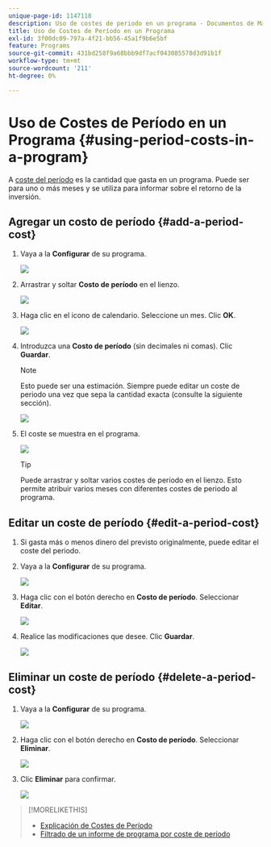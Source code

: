 ```yaml
---
unique-page-id: 1147118
description: Uso de costes de periodo en un programa - Documentos de Marketo - Documentación del producto
title: Uso de Costes de Período en un Programa
exl-id: 3f00dc09-797a-4f21-bb56-45a1f9b6e5bf
feature: Programs
source-git-commit: 431bd258f9a68bbb9df7acf043085578d3d91b1f
workflow-type: tm+mt
source-wordcount: '211'
ht-degree: 0%

---
```


# Uso de Costes de Período en un Programa {#using-period-costs-in-a-program}

A [coste del período](/help/marketo/product-docs/core-marketo-concepts/programs/working-with-programs/understanding-period-costs.md) es la cantidad que gasta en un programa. Puede ser para uno o más meses y se utiliza para informar sobre el retorno de la inversión.

## Agregar un costo de período  {#add-a-period-cost}

1. Vaya a la **Configurar** de su programa.

   ![](assets/image2014-9-18-12-3a9-3a46.png)

1. Arrastrar y soltar **Costo de período** en el lienzo.

   ![](assets/image2014-9-18-12-3a9-3a57.png)

1. Haga clic en el icono de calendario. Seleccione un mes. Clic **OK**.

   ![](assets/image2014-9-18-12-3a10-3a13.png)

1. Introduzca una **Costo de período** (sin decimales ni comas). Clic **Guardar**.

   >[!NOTE]
   >
   >Esto puede ser una estimación. Siempre puede editar un coste de periodo una vez que sepa la cantidad exacta (consulte la siguiente sección).

   ![](assets/image2016-4-1-8-3a54-3a30.png)

1. El coste se muestra en el programa.

   ![](assets/image2016-4-1-8-3a56-3a49.png)

   >[!TIP]
   >
   >Puede arrastrar y soltar varios costes de período en el lienzo. Esto permite atribuir varios meses con diferentes costes de periodo al programa.

## Editar un coste de período {#edit-a-period-cost}

1. Si gasta más o menos dinero del previsto originalmente, puede editar el coste del periodo.

1. Vaya a la **Configurar** de su programa.

   ![](assets/image2014-9-18-14-3a3-3a6.png)

1. Haga clic con el botón derecho en **Costo de período**. Seleccionar **Editar**.

   ![](assets/image2014-9-18-14-3a3-3a23.png)

1. Realice las modificaciones que desee. Clic **Guardar**.

   ![](assets/image2014-9-18-14-3a3-3a41.png)

## Eliminar un coste de período {#delete-a-period-cost}

1. Vaya a la **Configurar** de su programa.

   ![](assets/image2014-9-18-14-3a4-3a11.png)

1. Haga clic con el botón derecho en **Costo de período**. Seleccionar **Eliminar**.

   ![](assets/image2014-9-18-14-3a4-3a22.png)

1. Clic **Eliminar** para confirmar.

   ![](assets/image2014-9-18-14-3a4-3a35.png)

>[!MORELIKETHIS]
>
>* [Explicación de Costes de Período](/help/marketo/product-docs/core-marketo-concepts/programs/working-with-programs/understanding-period-costs.md)
>* [Filtrado de un informe de programa por coste de período](/help/marketo/product-docs/core-marketo-concepts/programs/program-performance-report/filter-a-program-report-by-period-cost.md)
